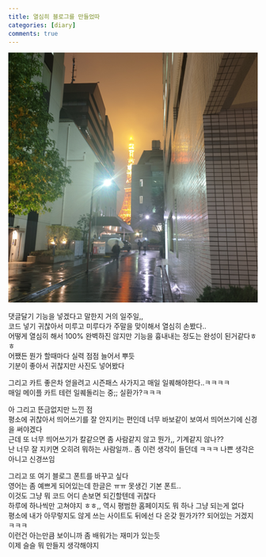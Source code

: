 ```yaml
---
title: 열심히 블로그를 만들었따
categories: [diary]
comments: true
---
```

![예전에 비오는 날 찍은 간지나는 사진,,](/assets/img/tokyo.jpg)

댓글달기 기능을 넣겠다고 말한지 거의 일주일,,   
코드 넣기 귀찮아서 미루고 미루다가 주말을 맞이해서 열심히 손봤다..   
어떻게 열심히 해서 100% 완벽하진 않지만 기능을 흉내내는 정도는 완성이 된거같다ㅎㅎ   
어쨌든 뭔가 할때마다 실력 점점 늘어서 뿌듯   
기분이 좋아서 귀찮지만 사진도 넣어봤다   
   
그리고 카트 좋은차 얻을려고 시즌패스 사가지고 매일 일퀘해야한다..ㅋㅋㅋㅋ   
매일 메이플 카트 테런 일퀘돌리는 중;; 실환가?ㅋㅋㅋ   
   
아 그리고 뜬금없지만 느낀 점   
평소에 귀찮아서 띄어쓰기를 잘 안지키는 편인데 너무 바보같이 보여서 띄어쓰기에 신경을 써야겠다   
근데 또 너무 띄어쓰기가 칼같으면 좀 사람같지 않고 뭔가,, 기계같지 않나??   
난 너무 잘 지키면 오히려 뭐하는 사람일까.. 좀 이런 생각이 들던데 ㅋㅋㅋ 나쁜 생각은 아니고 신경쓰임
   
그리고 또 여기 블로그 폰트를 바꾸고 싶다   
영어는 좀 예쁘게 되어있는데 한글은 ㅠㅠ 못생긴 기본 폰트..   
이것도 그냥 뭐 코드 어디 손보면 되긴할텐데 귀찮다   
하루에 하나씩만 고쳐야지 ㅎㅎ,, 역시 평범한 홈페이지도 뭐 하나 그냥 되는게 없다   
평소에 내가 아무렇지도 않게 쓰는 사이트도 뒤에선 다 온갖 뭔가가?? 되어있는 거겠지ㅋㅋㅋ   
이런건 아는만큼 보이니까 좀 배워가는 재미가 있는듯   
이제 슬슬 뭐 만들지 생각해야지   
